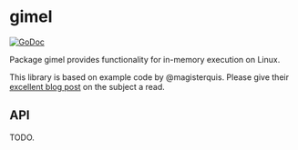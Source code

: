 # gimel

[![GoDoc][godoc-badge]][godoc]

[godoc-badge]: https://godoc.org/github.com/stephen-fox/gimel?status.svg
[godoc]: https://godoc.org/github.com/stephen-fox/gimel

Package gimel provides functionality for in-memory execution on Linux.

This library is based on example code by @magisterquis. Please give their
[excellent blog post](https://magisterquis.github.io/2018/03/31/in-memory-only-elf-execution.html)
on the subject a read.

## API
TODO.
